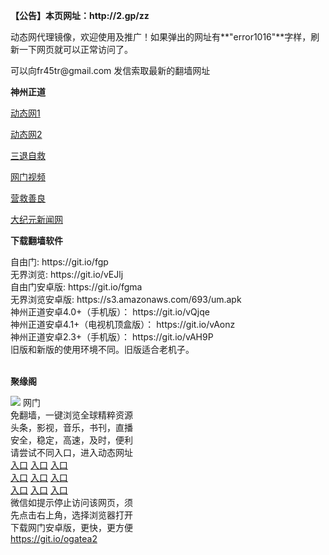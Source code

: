 <p><strong>【公告】本页网址：http://2.gp/zz</strong></p>
<p>动态网代理镜像，欢迎使用及推广！如果弹出的网址有**"error1016"**字样，刷新一下网页就可以正常访问了。</p>
<p>可以向fr45tr@gmail.com 发信索取最新的翻墙网址</p>
<p><strong>神州正道</strong></p>
<p><a href="http://ntcejgbn.bkavps.ml/1/" rel="nofollow">动态网1</a></p>
<p><a href="http://61.228.183.30/1/" rel="nofollow">动态网2</a></p>
<p><a href="http://t.cn/RJoGGsi" rel="nofollow">三退自救</a></p>
<p><a href="http://t.cn/RuLF3eA" rel="nofollow">网门视频</a></p>
<p><a href="http://ntcejgbn.bkavps.ml/916415/" rel="nofollow">营救善良</a></p>
<p><a href="http://1.170.89.181/2/" rel="nofollow">大纪元新闻网</a></p>
<p><strong>下载翻墙软件</strong></p>
自由门: https://git.io/fgp<br>
无界浏览: https://git.io/vEJlj<br>
自由门安卓版: https://git.io/fgma<br>
无界浏览安卓版: https://s3.amazonaws.com/693/um.apk<br>
神州正道安卓4.0+（手机版）： https://git.io/vQjqe<br>
神州正道安卓4.1+（电视机顶盒版）： https://git.io/vAonz<br>
神州正道安卓2.3+（手机版）： https://git.io/vAH9P<br>
旧版和新版的使用环境不同。旧版适合老机子。<br>
<br>
<p><strong>聚缘阁</strong></p>
<td align="center"><a target="_blank" href="https://cloud.githubusercontent.com/assets/11880933/13434984/f430fae2-e012-11e5-814f-c2df1e82b247.jpg"><img src="https://cloud.githubusercontent.com/assets/11880933/13434984/f430fae2-e012-11e5-814f-c2df1e82b247.jpg" style="max-width:100%;"></a></td>
  </tr>
  <tr>
    <td align="center">网门<br>
      免翻墙，一键浏览全球精粹资源<br>
      头条，影视，音乐，书刊，直播<br>
      安全，稳定，高速，及时，便利<br>
    </td>
  </tr><tr>
    <td align="center">请尝试不同入口，进入动态网址<br>      
      <a href="https://s3.amazonaws.com/ogate/show.htm?from=852" rel="nofollow">入口</a>
      <a href="https://s3.us-east-2.amazonaws.com/ogateh/show.htm?from=852" rel="nofollow">入口</a>
      <a href="https://s3.eu-west-2.amazonaws.com/ogatel/show.htm?from=852" rel="nofollow">入口</a><br>
      <a href="https://s3.ap-south-1.amazonaws.com/ogatem/show.htm?from=852" rel="nofollow">入口</a>
      <a href="https://s3.ap-northeast-2.amazonaws.com/ogates/show.htm?from=852" rel="nofollow">入口</a>
      <a href="https://s3-us-west-1.amazonaws.com/ogaten/show.htm?from=852" rel="nofollow">入口</a><br>
      <a href="https://s3.eu-central-1.amazonaws.com/ogatef/show.htm?from=852" rel="nofollow">入口</a>
      <a href="https://s3.ca-central-1.amazonaws.com/ogatec/show.htm?from=852" rel="nofollow">入口</a>
      <a href="https://s3-ap-northeast-1.amazonaws.com/ogatet/show.htm?from=852" rel="nofollow">入口</a><br>
      微信如提示停止访问该网页，须<br>
      先点击右上角，选择浏览器打开<br>
    </td>
  </tr>
  <tr>
    <td align="center">
      下载网门安卓版，更快，更方便<br><a href="https://raw.githubusercontent.com/oGate2/up/master/oGate.apk" rel="nofollow">https://git.io/ogatea2</a><br>
